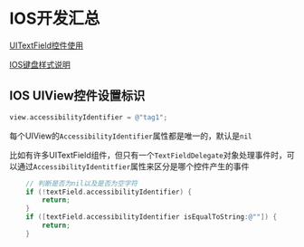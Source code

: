 # IOS开发汇总

[UITextField控件使用](https://www.jianshu.com/p/4d38889500df)

[IOS键盘样式说明](https://www.jianshu.com/p/5d2a2c7aaf78)

## IOS UIView控件设置标识

```objective-c
view.accessibilityIdentifier = @"tag1";
```

每个UIView的`AccessibilityIdentifier`属性都是唯一的，默认是`nil`

比如有许多UITextField组件，但只有一个`TextFieldDelegate`对象处理事件时，可以通过`AccessibilityIdentitfier`属性来区分是哪个控件产生的事件

```objective-c
    // 判断是否为nil以及是否为空字符
    if (!textField.accessibilityIdentifier) {
        return;
    }
    if ([textField.accessibilityIdentifier isEqualToString:@""]) {
        return;
    }

```

